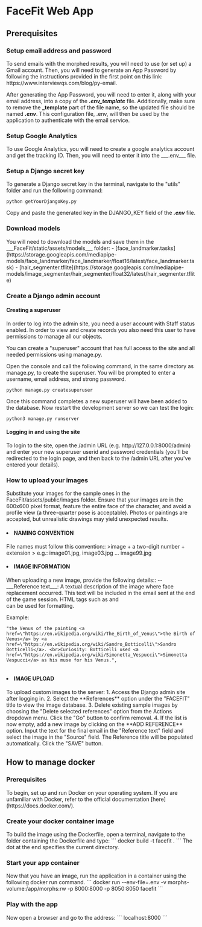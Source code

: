 <h1>FaceFit Web App</h1>

<h2>Prerequisites</h2>

<h3>Setup email address and password</h3>
To send emails with the morphed results, you will need to use (or set up) a Gmail account. Then, you will need to generate an App Password by following the instructions provided in the first point on this link: https://www.interviewqs.com/blog/py-email.

After generating the App Password, you will need to enter it, along with your email address, into a copy of the ___.env_template___ file. Additionally, make sure to remove the **_template** part of the file name, so the updated file should be named ___.env___. This configuration file, .env, will then be used by the application to authenticate with the email service.

<h3>Setup Google Analytics</h3>
To use Google Analytics, you will need to create a google analytics account and get the tracking ID. 
Then, you will need to enter it into the ___.env___ file.

<h3>Setup a Django secret key</h3> 
To generate a Django secret key in the terminal, navigate to the "utils" folder and run the following command:

```
python getYourDjangoKey.py 
```

Copy and paste the generated key in the DJANGO_KEY field of the ___.env___ file.

<h3>Download models</h3>
You will need to download the models and save them in the ___FaceFit/static/assets/models___ folder:
- [face_landmarker.tasks](https://storage.googleapis.com/mediapipe-models/face_landmarker/face_landmarker/float16/latest/face_landmarker.task)
- [hair_segmenter.tflite](https://storage.googleapis.com/mediapipe-models/image_segmenter/hair_segmenter/float32/latest/hair_segmenter.tflite)

<h3>Create a Django admin account</h3>
<h4>Creating a superuser</h4>
In order to log into the admin site, you need a user account with Staff status enabled. In order to view and create records you also need this user to have permissions to manage all our objects. 

You can create a "superuser" account that has full access to the site and all needed permissions using manage.py.

Open the console and call the following command, in the same directory as manage.py, to create the superuser. 
You will be prompted to enter a username, email address, and strong password.
```
python manage.py createsuperuser
```
Once this command completes a new superuser will have been added to the database. Now restart the development server so we can test the login:
```
python3 manage.py runserver
```

<h4>Logging in and using the site</h4>
To login to the site, open the /admin URL (e.g. http://127.0.0.1:8000/admin) and enter your new superuser userid and password credentials (you'll be redirected to the login page, and then back to the /admin URL after you've entered your details).

<h3>How to upload your images</h3>
Substitute your images for the sample ones in the FaceFit/assets/public/images folder. Ensure that your images are in the 600x600 pixel format, feature the entire face of the character, and avoid a profile view (a three-quarter pose is acceptable). Photos or paintings are accepted, but unrealistic drawings may yield unexpected results.
<h4><li>NAMING CONVENTION</li></h4>
File names must follow this convention::  
>image + a two-digit number + extension  
> 
e.g.: image01.jpg, image03.jpg ... image99.jpg  
<h4><li>IMAGE INFORMATION</li></h4>
When uploading a new image, provide the following details::  
-- ___Reference text___: A textual description of the image where face replacement occurred. This text will be included in the email sent at the end of the game session. HTML tags such as <a href></a> and <br> can be used for formatting.

Example:  
```
"the Venus of the painting <a href=\"https://en.wikipedia.org/wiki/The_Birth_of_Venus\">the Birth of Venus</a> by <a href=\"https://en.wikipedia.org/wiki/Sandro_Botticelli\">Sandro Botticelli</a>. <br>Curiosity: Botticelli used <a href=\"https://en.wikipedia.org/wiki/Simonetta_Vespucci\">Simonetta Vespucci</a> as his muse for his Venus.",
        
```
<h4><li>IMAGE UPLOAD</li></h4>
To upload custom images to the server:
1. Access the Django admin site after logging in. 
2. Select the **References** option under the "FACEFIT" title to view the image database.
3. Delete existing sample images by choosing the "Delete selected references" option from the Actions dropdown menu. Click the "Go" button to confirm removal. 
4. If the list is now empty, add a new image by clicking on the **ADD REFERENCE** option. Input the text for the final email in the "Reference text" field and select the image in the "Source" field. The Reference title will be populated automatically. Click the "SAVE" button.

<h2>How to manage docker</h2>

<h3>Prerequisites</h3>
To begin, set up and run Docker on your operating system. If you are unfamiliar with Docker, refer to the official documentation [here](https://docs.docker.com/).
<h3>Create your docker container image </h3>
To build the image using the Dockerfile, open a terminal, navigate to the folder containing the Dockerfile and type:  
```
docker build -t facefit .
```  
The dot at the end specifies the current directory.  
<h3>Start your app container</h3>
Now that you have an image, run the application in a container using the following docker run command.  
```
docker run --env-file=.env -v morphs-volume:/app/morphs:rw -p 8000:8000 -p 8050:8050 facefit
``` 
<h3>Play with the app</h3>
Now open a browser and go to the address:  
```
localhost:8000
```